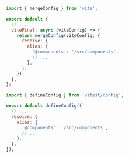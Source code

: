 ```js filename=".storybook/main.js" renderer="common" tabTitle="Before"
import { mergeConfig } from 'vite';

export default {
  // ...
  viteFinal: async (viteConfig) => {
    return mergeConfig(viteConfig, {
      resolve: {
        alias: {
          '@components': '/src/components',
          // ...
        },
      },
    });
  },
};
```

```js filename="vitest.config.ts" renderer="common" tabTitle="After"
import { defineConfig } from 'vitest/config';

export default defineConfig({
  // ...
  resolve: {
    alias: {
      '@components': '/src/components',
      // ...
    },
  },
});
```
